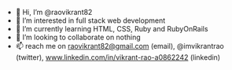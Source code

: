 - 👋 Hi, I’m @raovikrant82
- 👀 I’m interested in full stack web development
- 🌱 I’m currently learning HTML, CSS, Ruby and RubyOnRails
- 💞️ I’m looking to collaborate on nothing
- 📫 reach me on raovikrant82@gmail.com (email), @imvikrantrao (twitter), www.linkedin.com/in/vikrant-rao-a0862242 (linkedin)

<!---
raovikrant82/raovikrant82 is a ✨ special ✨ repository because its `README.md` (this file) appears on your GitHub profile.
You can click the Preview link to take a look at your changes.
--->
